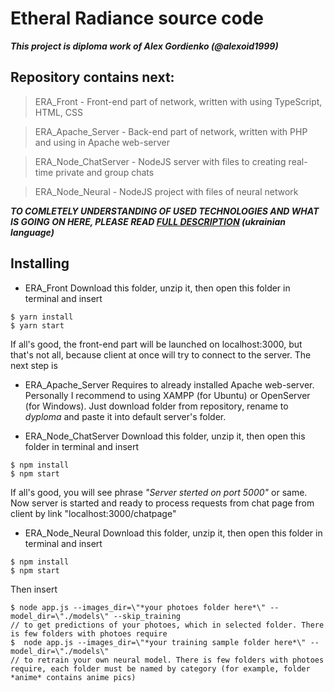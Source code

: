 # Etheral Radiance source code

***This project is diploma work of Alex Gordienko (@alexoid1999)***

## Repository contains next:

> ERA_Front - Front-end part of network, written with using TypeScript, HTML, CSS

> ERA_Apache_Server - Back-end part of network, written with PHP and using in Apache web-server

> ERA_Node_ChatServer - NodeJS server with files to creating real-time private and group chats

> ERA_Node_Neural - NodeJS project with files of neural network

***TO COMLETELY UNDERSTANDING OF USED TECHNOLOGIES AND WHAT IS GOING ON HERE, PLEASE READ <a href="https://drive.google.com/file/d/19U2KCNnxzZ7oZa-3WA2Px1hH1B9b7uAU/view?usp=sharing">FULL DESCRIPTION</a> (ukrainian language)***

## Installing

- ERA_Front 
Download this folder, unzip it, then open this folder in terminal and insert
```shell
$ yarn install
$ yarn start
```
If all's good, the front-end part will be launched on localhost:3000, but that's not all, because client at once will try to connect to the server. The next step is

- ERA_Apache_Server 
Requires to already installed Apache web-server. Personally I recommend to using XAMPP (for Ubuntu) or OpenServer (for Windows). Just download folder from repository, rename to *dyploma* and paste it into default server's folder.


- ERA_Node_ChatServer 
Download this folder, unzip it, then open this folder in terminal and insert
```shell
$ npm install
$ npm start
```
If all's good, you will see phrase *"Server sterted on port 5000"* or same. Now server is started and ready to process requests from chat page from client by link "localhost:3000/chatpage"

- ERA_Node_Neural
Download this folder, unzip it, then open this folder in terminal and insert
```shell
$ npm install
$ npm start
```
Then insert
```shell
$ node app.js --images_dir=\"*your photoes folder here*\" --model_dir=\"./models\" --skip_training
// to get predictions of your photoes, which in selected folder. There is few folders with photoes require
$  node app.js --images_dir=\"*your training sample folder here*\" --model_dir=\"./models\"
// to retrain your own neural model. There is few folders with photoes require, each folder must be named by category (for example, folder *anime* contains anime pics)
```